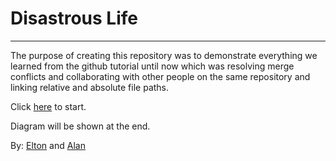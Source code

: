 # Disastrous Life
---
The purpose of creating this repository was to demonstrate everything we learned from the github tutorial until now which was resolving merge conflicts and collaborating with other people on the same repository and linking relative and absolute file paths.

Click [here](situations/candy-store.md) to start.

Diagram will be shown at the end.

By: [Elton](https://github.com/eltonc7921) and [Alan](https://github.com/mankeip3531)
